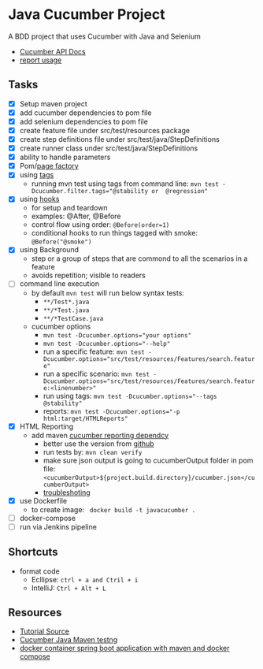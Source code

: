 # Java Cucumber Project

A BDD project that uses Cucumber with Java and Selenium

- [Cucumber API Docs](https://cucumber.io/docs/cucumber/api/)
- [report usage](https://www.toolsqa.com/selenium-cucumber-framework/cucumber-reports/)

## Tasks

- [x] Setup maven project
- [x] add cucumber dependencies to pom file
- [x] add selenium dependencies to pom file 
- [x] create feature file under src/test/resources package
- [x] create step definitions file under src/test/java/StepDefinitions
- [x] create runner class under src/test/java/StepDefinitions
- [x] ability to handle parameters
- [x] Pom/[page factory]((https://www.selenium.dev/selenium/docs/api/java/org/openqa/selenium/support/PageFactory.html))  
- [x] using [tags]((https://cucumber.io/docs/cucumber/api/#tags))
    - running mvn test using tags from command line: ```mvn test -Dcucumber.filter.tags="@stability or  @regression"```
- [x] using [hooks](https://cucumber.io/docs/cucumber/api/#hooks)
    - for setup and teardown
    - examples: @After, @Before
    - control flow using order: ```@Before(order=1)```
    - conditional hooks to run things tagged with smoke: ```@Before("@smoke")```
- [x] using Background
    - step or a group of steps that are commond to all the scenarios in a feature
    - avoids repetition; visible to readers
- [ ] command line execution
  - by default ```mvn test``` will run below syntax tests:
    - ```**/Test*.java```
    - ```**/*Test.java```
    - ```**/*TestCase.java```
  - cucumber options
    - ```mvn test -Dcucumber.options="your options"```
    - ```mvn test -Dcucumber.options="--help"```
    - run a specific feature: ```mvn test -Dcucumber.options="src/test/resources/Features/search.feature"```
    - run a specific scenario: ```mvn test -Dcucumber.options="src/test/resources/Features/search.feature:<linenumber>"```
    - run using tags: ```mvn test -Dcucumber.options="--tags @stability"```
    - reports: ```mvn test -Dcucumber.options="-p html:target/HTMLReports"```
- [x] HTML Reporting
  - add maven [cucumber reporting dependcy](https://mvnrepository.com/artifact/net.masterthought/maven-cucumber-reporting/5.4.0)
    - better use the version from [github](https://github.com/damianszczepanik/maven-cucumber-reporting)
    - run tests by: ```mvn clean verify```
    - make sure json output is going to cucumberOutput folder in pom file: ```<cucumberOutput>${project.build.directory}/cucumber.json</cucumberOutput>```      
    - [troubleshoting](https://stackoverflow.com/questions/51257224/maven-cucumber-reporting-plugin-is-not-generating-the-report-nothing-happens)
- [x] use Dockerfile
    - to create image: ``` docker build -t javacucumber .```
- [ ] docker-compose
- [ ] run via Jenkins pipeline

## Shortcuts
- format code
    - Ecllipse: ```ctrl + a and Ctril + i```
    - IntelliJ: ```Ctrl + Alt + L```

## Resources
- [Tutorial Source](https://www.youtube.com/watch?v=tJdnLwGBFoI&list=PLhW3qG5bs-L_mFHirOLEYJ7X2rIXu8SR2)
- [Cucumber Java Maven testng](https://medium.com/agile-vision/cucumber-bdd-part-2-creating-a-sample-java-project-with-cucumber-testng-and-maven-127a1053c180)
- [docker container spring boot application with maven and docker compose ](https://medium.com/swlh/spring-boot-with-maven-in-docker-application-with-docker-compose-6db30b80d9e1)